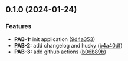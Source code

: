 

## 0.1.0 (2024-01-24)


### Features

* **PAB-1:** init application ([9d4a353](https://github.com/MateuszMG/products_app_backend/commit/9d4a353f4a65e0a43f9a3d2028c91f50ab845dc9))
* **PAB-2:** add changelog and husky ([b4a40df](https://github.com/MateuszMG/products_app_backend/commit/b4a40df5e30423023e25db0a4339eb3b0a224568))
* **PAB-3:** add github actions ([b06b89b](https://github.com/MateuszMG/products_app_backend/commit/b06b89b66d891b7a3bcb67c5456b844e477efb9d))
